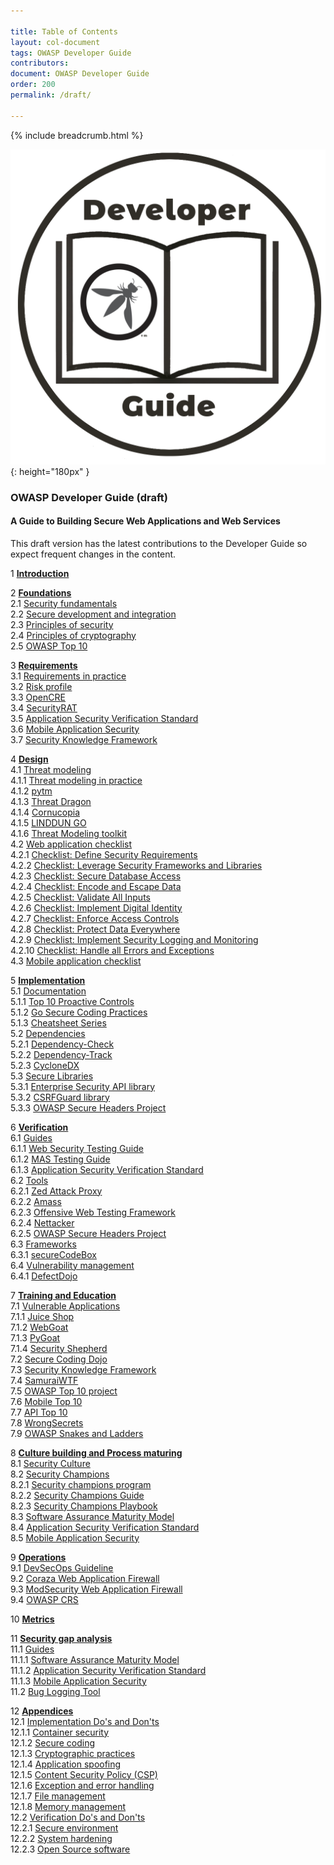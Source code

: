 ```yaml
---

title: Table of Contents
layout: col-document
tags: OWASP Developer Guide
contributors:
document: OWASP Developer Guide
order: 200
permalink: /draft/

---
```


{% include breadcrumb.html %}

![Developer guide logo](../assets/images/dg_logo.png "OWASP Developer Guide"){: height="180px" }

### OWASP Developer Guide (draft)

#### A Guide to Building Secure Web Applications and Web Services

This draft version has the latest contributions to the Developer Guide so expect frequent changes in the content.

1 **[Introduction](03-introduction.md)**

2 **[Foundations](04-foundations/toc.md)**  
2.1 [Security fundamentals](04-foundations/01-security-fundamentals.md)  
2.2 [Secure development and integration](04-foundations/02-secure-development.md)  
2.3 [Principles of security](04-foundations/03-security-principles.md)  
2.4 [Principles of cryptography](04-foundations/04-crypto-principles.md)  
2.5 [OWASP Top 10](04-foundations/05-top-ten.md)  

3 **[Requirements](05-requirements/toc.md)**  
3.1 [Requirements in practice](05-requirements/01-requirements.md)  
3.2 [Risk profile](05-requirements/02-risk.md)  
3.3 [OpenCRE](05-requirements/03-opencre.md)  
3.4 [SecurityRAT](05-requirements/04-security-rat.md)  
3.5 [Application Security Verification Standard](05-requirements/05-asvs.md)  
3.6 [Mobile Application Security](05-requirements/06-mas.md)  
3.7 [Security Knowledge Framework](05-requirements/07-skf.md)  

4 **[Design](06-design/toc.md)**  
4.1 [Threat modeling](06-design/01-threat-modeling/toc.md)  
4.1.1 [Threat modeling in practice](06-design/01-threat-modeling/01-threat-modeling.md)  
4.1.2 [pytm](06-design/01-threat-modeling/02-pytm.md)  
4.1.3 [Threat Dragon](06-design/01-threat-modeling/03-threat-dragon.md)  
4.1.4 [Cornucopia](06-design/01-threat-modeling/04-cornucopia.md)  
4.1.5 [LINDDUN GO](06-design/01-threat-modeling/05-linddun-go.md)  
4.1.6 [Threat Modeling toolkit](06-design/01-threat-modeling/06-toolkit.md)  
4.2 [Web application checklist](06-design/02-web-app-checklist/toc.md)  
4.2.1 [Checklist: Define Security Requirements](06-design/02-web-app-checklist/01-define-security-requirements.md)  
4.2.2 [Checklist: Leverage Security Frameworks and Libraries](06-design/02-web-app-checklist/02-frameworks-libraries.md)  
4.2.3 [Checklist: Secure Database Access](06-design/02-web-app-checklist/03-secure-database-access.md)  
4.2.4 [Checklist: Encode and Escape Data](06-design/02-web-app-checklist/04-encode-escape-data.md)  
4.2.5 [Checklist: Validate All Inputs](06-design/02-web-app-checklist/05-validate-inputs.md)  
4.2.6 [Checklist: Implement Digital Identity](06-design/02-web-app-checklist/06-digital-identity.md)  
4.2.7 [Checklist: Enforce Access Controls](06-design/02-web-app-checklist/07-access-controls.md)  
4.2.8 [Checklist: Protect Data Everywhere](06-design/02-web-app-checklist/08-protect-data.md)  
4.2.9 [Checklist: Implement Security Logging and Monitoring](06-design/02-web-app-checklist/09-logging-monitoring.md)  
4.2.10 [Checklist: Handle all Errors and Exceptions](06-design/02-web-app-checklist/10-handle-errors-exceptions.md)  
4.3 [Mobile application checklist](06-design/03-mas-checklist.md)  

5 **[Implementation](07-implementation/toc.md)**  
5.1 [Documentation](07-implementation/01-documentation/toc.md)  
5.1.1 [Top 10 Proactive Controls](07-implementation/01-documentation/01-proactive-controls.md)  
5.1.2 [Go Secure Coding Practices](07-implementation/01-documentation/02-go-scp.md)  
5.1.3 [Cheatsheet Series](07-implementation/01-documentation/03-cheatsheets.md)  
5.2 [Dependencies](07-implementation/02-dependencies/toc.md)  
5.2.1 [Dependency-Check](07-implementation/02-dependencies/01-dependency-check.md)  
5.2.2 [Dependency-Track](07-implementation/02-dependencies/02-dependency-track.md)  
5.2.3 [CycloneDX](07-implementation/02-dependencies/03-cyclonedx.md)  
5.3 [Secure Libraries](07-implementation/03-secure-libraries/toc.md)  
5.3.1 [Enterprise Security API library](07-implementation/03-secure-libraries/01-esapi.md)  
5.3.2 [CSRFGuard library](07-implementation/03-secure-libraries/02-csrf-guard.md)  
5.3.3 [OWASP Secure Headers Project](07-implementation/03-secure-libraries/03-secure-headers.md)  

6 **[Verification](08-verification/toc.md)**  
6.1 [Guides](08-verification/01-guides/toc.md)  
6.1.1 [Web Security Testing Guide](08-verification/01-guides/01-wstg.md)  
6.1.2 [MAS Testing Guide](08-verification/01-guides/02-mastg.md)  
6.1.3 [Application Security Verification Standard](08-verification/01-guides/03-asvs.md)  
6.2 [Tools](08-verification/02-tools/toc.md)  
6.2.1 [Zed Attack Proxy](08-verification/02-tools/01-zap.md)  
6.2.2 [Amass](08-verification/02-tools/02-amass.md)  
6.2.3 [Offensive Web Testing Framework](08-verification/02-tools/03-owtf.md)  
6.2.4 [Nettacker](08-verification/02-tools/04-nettacker.md)  
6.2.5 [OWASP Secure Headers Project](08-verification/02-tools/05-secure-headers.md)  
6.3 [Frameworks](08-verification/03-frameworks/toc.md)  
6.3.1 [secureCodeBox](08-verification/03-frameworks/01-secure-codebox.md)  
6.4 [Vulnerability management](08-verification/04-vulnerability-management/toc.md)  
6.4.1 [DefectDojo](08-verification/04-vulnerability-management/01-defectdojo.md)  

7 **[Training and Education](09-training-education/toc.md)**  
7.1 [Vulnerable Applications](09-training-education/01-vulnerable-apps/toc.md)  
7.1.1 [Juice Shop](09-training-education/01-vulnerable-apps/01-juice-shop.md)  
7.1.2 [WebGoat](09-training-education/01-vulnerable-apps/02-webgoat.md)  
7.1.3 [PyGoat](09-training-education/01-vulnerable-apps/03-pygoat.md)  
7.1.4 [Security Shepherd](09-training-education/01-vulnerable-apps/04-security-shepherd.md)  
7.2 [Secure Coding Dojo](09-training-education/02-secure-coding-dojo.md)  
7.3 [Security Knowledge Framework](09-training-education/03-skf.md)  
7.4 [SamuraiWTF](09-training-education/04-samurai-wtf.md)  
7.5 [OWASP Top 10 project](09-training-education/05-top-ten.md)  
7.6 [Mobile Top 10](09-training-education/06-mobile-top-ten.md)  
7.7 [API Top 10](09-training-education/07-api-top-ten.md)  
7.8 [WrongSecrets](09-training-education/08-wrongsecrets.md)  
7.9 [OWASP Snakes and Ladders](09-training-education/09-snakes-ladders.md)  

8 **[Culture building and Process maturing](10-culture-process/toc.md)**  
8.1 [Security Culture](10-culture-process/01-security-culture.md)  
8.2 [Security Champions](10-culture-process/02-security-champions/toc.md)  
8.2.1 [Security champions program](10-culture-process/02-security-champions/01-security-champions-program.md)  
8.2.2 [Security Champions Guide](10-culture-process/02-security-champions/02-security-champions-guide.md)  
8.2.3 [Security Champions Playbook](10-culture-process/02-security-champions/03-security-champions-playbook.md)  
8.3 [Software Assurance Maturity Model](10-culture-process/03-samm.md)  
8.4 [Application Security Verification Standard](10-culture-process/04-asvs.md)  
8.5 [Mobile Application Security](10-culture-process/05-mas.md)  

9 **[Operations](11-operations/toc.md)**  
9.1 [DevSecOps Guideline](11-operations/01-devsecops.md)  
9.2 [Coraza Web Application Firewall](11-operations/02-coraza.md)  
9.3 [ModSecurity Web Application Firewall](11-operations/03-modsecurity.md)  
9.4 [OWASP CRS](11-operations/04-crs.md)  

10 **[Metrics](12-metrics/toc.md)**  

11 **[Security gap analysis](13-security-gap-analysis/01-guides/toc.md)**  
11.1 [Guides](13-security-gap-analysis/01-guides/toc.md)  
11.1.1 [Software Assurance Maturity Model](13-security-gap-analysis/01-guides/01-samm.md)  
11.1.2 [Application Security Verification Standard](13-security-gap-analysis/01-guides/02-asvs.md)  
11.1.3 [Mobile Application Security](13-security-gap-analysis/01-guides/03-mas.md)  
11.2 [Bug Logging Tool](13-security-gap-analysis/02-blt.md)  

12 **[Appendices](14-appendices/toc.md)**  
12.1 [Implementation Do's and Don'ts](14-appendices/01-implementation-dos-donts/toc.md)  
12.1.1 [Container security](14-appendices/01-implementation-dos-donts/01-container-security.md)  
12.1.2 [Secure coding](14-appendices/01-implementation-dos-donts/02-secure-coding.md)  
12.1.3 [Cryptographic practices](14-appendices/01-implementation-dos-donts/03-cryptographic-practices.md)  
12.1.4 [Application spoofing](14-appendices/01-implementation-dos-donts/04-application-spoofing.md)  
12.1.5 [Content Security Policy (CSP)](14-appendices/01-implementation-dos-donts/05-content-security-policy.md)  
12.1.6 [Exception and error handling](14-appendices/01-implementation-dos-donts/06-exception-error-handling.md)  
12.1.7 [File management](14-appendices/01-implementation-dos-donts/07-file-management.md)  
12.1.8 [Memory management](14-appendices/01-implementation-dos-donts/08-memory-management.md)  
12.2 [Verification Do's and Don'ts](14-appendices/02-verification-dos-donts/toc.md)  
12.2.1 [Secure environment](14-appendices/02-verification-dos-donts/01-secure-environment.md)  
12.2.2 [System hardening](14-appendices/02-verification-dos-donts/02-system-hardening.md)  
12.2.3 [Open Source software](14-appendices/02-verification-dos-donts/03-open-source-software.md)  
